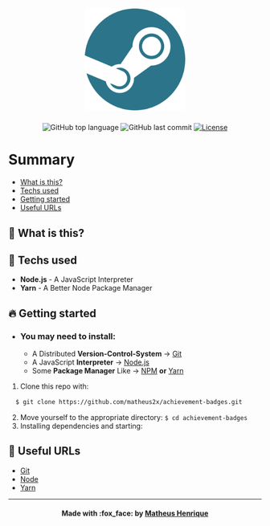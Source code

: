 <h1 align="center">
    <img alt="Logo" title="#logo" width="200px" src=".github/steam.png"><br>
</h1>

<p align="center">
<img alt="GitHub top language" src="https://img.shields.io/github/languages/top/matheus2x/achievement-badges?color=%232b7489">
  <img alt="GitHub last commit" src="https://img.shields.io/github/last-commit/matheus2x/achievement-badges?color=%232b7489">
  <a href="https://opensource.org/licenses/MIT">
    <img alt="License" src="https://img.shields.io/github/license/matheus2x/achievement-badges?color=%232b7489">
  </a>
</p>

# Summary

- [What is this?](#what-is-this)
- [Techs used](#techs-used)
- [Getting started](#getting-started)
- [Useful URLs](#useful-urls)

<a id="what-is-this"></a>

## :thinking: What is this?

<a id="techs-used"></a>

## :rocket: Techs used

- **Node.js** - A JavaScript Interpreter
- **Yarn** - A Better Node Package Manager

<a id="getting-started"></a>

## :fire: Getting started

- ### You may **need** to install:

  - A Distributed **Version-Control-System** -> [Git](https://git-scm.com/ "Git")
  - A JavaScript **Interpreter** -> [Node.js](https://nodejs.org/ "Node.js")
  - Some **Package Manager** Like -> [NPM](https://www.npmjs.com/) **or** [Yarn](https://yarnpkg.com/)

1. Clone this repo with:

```sh
  $ git clone https://github.com/matheus2x/achievement-badges.git
```

2. Move yourself to the appropriate directory: `$ cd achievement-badges`
3. Installing dependencies and starting:

<a id="useful-urls"></a>

## :link: Useful URLs

- [Git](https://git-scm.com/ "Git")
- [Node](https://nodejs.org/ "Node")
- [Yarn](https://yarnpkg.com/ "Yarn")

---

<h4 align="center">
    Made with :fox_face: by <a href="https://www.linkedin.com/in/matheus2x/" target="_blank">Matheus Henrique</a>
</h4>

